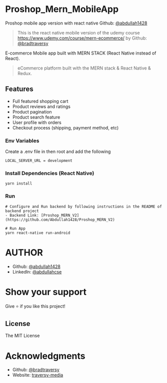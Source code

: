 # Proshop_Mern_MobileApp

Proshop mobile app version with react native Github: [@abdullah1428](https://github.com/Abdullah1428)

> This is the react native mobile version of the udemy course https://www.udemy.com/course/mern-ecommerce/ by Github: [@bradtraversy](https://github.com/bradtraversy)

E-commerce Mobile app built with MERN STACK (React Native instead of React).

> eCommerce platform built with the MERN stack & React Native & Redux.

## Features

- Full featured shopping cart
- Product reviews and ratings
- Product pagination
- Product search feature
- User profile with orders
- Checkout process (shipping, payment method, etc)

### Env Variables

Create a .env file in then root and add the following

```
LOCAL_SERVER_URL = development

```

### Install Dependencies (React Native)

```
yarn install

```

### Run

```
# Configure and Run backend by following instructions in the README of backend project
- Backend Link: [Proshop_MERN_V2](https://github.com/Abdullah1428/Proshop_MERN_V2)

# Run App
yarn react-native run-android
```

# AUTHOR

- Github: [@abdullah1428](https://github.com/Abdullah1428)
- Linkedln: [@abdullahcse](https://www.linkedin.com/in/abdullahcse)

# Show your support

Give ⭐️ if you like this project!

## License

The MIT License

# Acknowledgments

- Github: [@bradtraversy](https://github.com/bradtraversy)
- Website: [traversy-media](http://traversymedia.com/)
